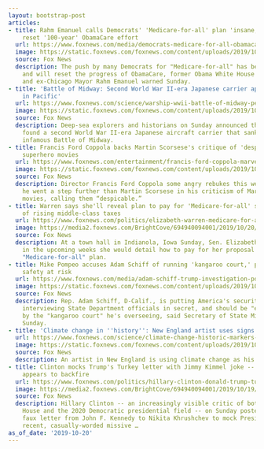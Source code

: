 ```yaml
---
layout: bootstrap-post
articles:
- title: Rahm Emanuel calls Democrats' 'Medicare-for-all' plan 'insane,' says it will
    reset '100-year' ObamaCare effort
  url: https://www.foxnews.com/media/democrats-medicare-for-all-obamacare-rahm-emanuel
  image: https://static.foxnews.com/foxnews.com/content/uploads/2019/10/Obama-Dem-Debate_Getty-AP.jpg
  source: Fox News
  description: The push by many Democrats for "Medicare-for-all" has been "insane"
    and will reset the progress of ObamaCare, former Obama White House Chief of Staff
    and ex-Chicago Mayor Rahm Emanuel warned Sunday.
- title: 'Battle of Midway: Second World War II-era Japanese carrier apparently found
    in Pacific'
  url: https://www.foxnews.com/science/warship-wwii-battle-of-midway-pearl-harbor-second-japanese-carrier
  image: https://static.foxnews.com/foxnews.com/content/uploads/2019/10/AP19291195986705.jpg
  source: Fox News
  description: Deep-sea explorers and historians on Sunday announced they apparently
    found a second World War II-era Japanese aircraft carrier that sank during the
    infamous Battle of Midway.
- title: Francis Ford Coppola backs Martin Scorsese's critique of 'despicable' Marvel
    superhero movies
  url: https://www.foxnews.com/entertainment/francis-ford-coppola-marvel-martin-scorsese-superhero-movies-despicable
  image: https://static.foxnews.com/foxnews.com/content/uploads/2019/10/AP19291734316285-1.jpg
  source: Fox News
  description: Director Francis Ford Coppola some angry rebukes this weekend after
    he went a step further than Martin Scorsese in his criticism of Marvel superhero
    movies, calling them “despicable.”
- title: Warren says she'll reveal plan to pay for 'Medicare-for-all' soon, amid fears
    of rising middle-class taxes
  url: https://www.foxnews.com/politics/elizabeth-warren-medicare-for-all-payment-middle-class-tax-fears
  image: https://media2.foxnews.com/BrightCove/694940094001/2019/10/20/694940094001_6096316584001_6096312158001-vs.jpg
  source: Fox News
  description: At a town hall in Indianola, Iowa Sunday, Sen. Elizabeth Warren said
    in the upcoming weeks she would detail how to pay for her proposal for a government-run
    "Medicare-for-all" plan.
- title: Mike Pompeo accuses Adam Schiff of running 'kangaroo court,' putting America's
    safety at risk
  url: https://www.foxnews.com/media/adam-schiff-trump-investigation-pompeo
  image: https://static.foxnews.com/foxnews.com/content/uploads/2019/10/Pompeo-Schiff_AP.jpg
  source: Fox News
  description: Rep. Adam Schiff, D-Calif., is putting America's security at risk by
    interviewing State Department officials in secret, and should be "embarrassed"
    by the "kangaroo court" he's overseeing, said Secretary of State Mike Pompeo,
    Sunday.
- title: 'Climate change in ''history'': New England artist uses signs to sound alarms'
  url: https://www.foxnews.com/science/climate-change-historic-markers-new-england
  image: https://static.foxnews.com/foxnews.com/content/uploads/2019/10/Thomas-Starr-3.jpg
  source: Fox News
  description: An artist in New England is using climate change as his inspiration.
- title: Clinton mocks Trump's Turkey letter with Jimmy Kimmel joke -- but move quickly
    appears to backfire
  url: https://www.foxnews.com/politics/hillary-clinton-donald-trump-turkey-mock-letter-jfk
  image: https://media2.foxnews.com/BrightCove/694940094001/2019/10/19/694940094001_6096040212001_6096038293001-vs.jpg
  source: Fox News
  description: Hillary Clinton -- an increasingly visible critic of both the White
    House and the 2020 Democratic presidential field -- on Sunday posted a flowery
    faux letter from John F. Kennedy to Nikita Khrushchev to mock President Trump's
    recent, casually-worded missive …
as_of_date: '2019-10-20'
---
```


